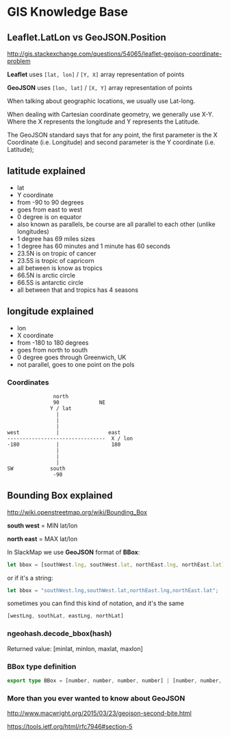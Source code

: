 # GIS Knowledge Base

## Leaflet.LatLon vs GeoJSON.Position

http://gis.stackexchange.com/questions/54065/leaflet-geojson-coordinate-problem

**Leaflet** uses `[lat, lon]` / `[Y, X]` array representation of points

**GeoJSON** uses `[lon, lat]` / `[X, Y]` array representation of points

When talking about geographic locations, we usually use Lat-long.

When dealing with Cartesian coordinate geometry, we generally use X-Y.
Where the X represents the longitude and Y represents the Latitude.

The GeoJSON standard says that for any point, the first parameter is the X Coordinate (i.e. Longitude) and second parameter is the Y coordinate (i.e. Latitude);

## latitude explained

- lat
- Y coordinate
- from -90 to 90 degrees
- goes from east to west
- 0 degree is on equator
- also known as parallels, be course are all parallel to each other (unlike longitudes)
- 1 degree has 69 miles sizes
- 1 degree has 60 minutes and 1 minute has 60 seconds
- 23.5N is on tropic of cancer
- 23.5S is tropic of capricorn
- all between is know as tropics
- 66.5N is arctic circle
- 66.5S is antarctic circle
- all between that and tropics has 4 seasons

## longitude explained

- lon
- X coordinate
- from -180 to 180 degrees
- goes from north to south
- 0 degree goes through Greenwich, UK
- not parallel, goes to one point on the pols

### Coordinates

```text
               north
               90             NE
              Y / lat
                |
                |
                |
west            |                east
--------------------------------  X / lon
-180            |                 180
                |
                |
                |
SW            south
               -90
```

## Bounding Box explained

http://wiki.openstreetmap.org/wiki/Bounding_Box

**south west** = MIN lat/lon

**north east** = MAX lat/lon

In SlackMap we use **GeoJSON** format of **BBox**:

```typescript
let bbox = [southWest.lng, southWest.lat, northEast.lng, northEast.lat];
```

or if it's a string:

```ts
let bbox = "southWest.lng,southWest.lat,northEast.lng,northEast.lat";
```

sometimes you can find this kind of notation, and it's the same

```ts
[westLng, southLat, eastLng, northLat]
```

### ngeohash.decode_bbox(hash)

Returned value: [minlat, minlon, maxlat, maxlon]

### BBox type definition

```typescript
export type BBox = [number, number, number, number] | [number, number, number, number, number, number];
```

### More than you ever wanted to know about GeoJSON

http://www.macwright.org/2015/03/23/geojson-second-bite.html

https://tools.ietf.org/html/rfc7946#section-5
